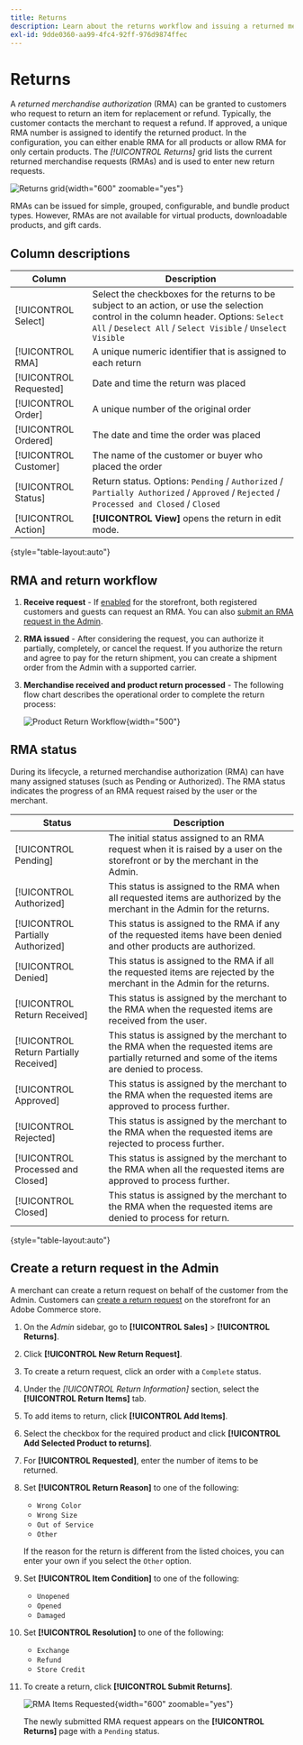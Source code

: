 ```yaml
---
title: Returns
description: Learn about the returns workflow and issuing a returned merchandise authorization.
exl-id: 9dde0360-aa99-4fc4-92ff-976d9874ffec
---
```

# Returns

A _returned merchandise authorization_ (RMA) can be granted to customers who request to return an item for replacement or refund. Typically, the customer contacts the merchant to request a refund. If approved, a unique RMA number is assigned to identify the returned product. In the configuration, you can either enable RMA for all products or allow RMA for only certain products. The _[!UICONTROL Returns]_ grid lists the current returned merchandise requests (RMAs) and is used to enter new return requests.

![Returns grid](./assets/return.png){width="600" zoomable="yes"}

RMAs can be issued for simple, grouped, configurable, and bundle product types. However, RMAs are not available for virtual products, downloadable products, and gift cards.

## Column descriptions

|Column|Description|
|--- |--- |
|[!UICONTROL Select]|Select the checkboxes for the returns to be subject to an action, or use the selection control in the column header. Options: `Select All` / `Deselect All` / `Select Visible` / `Unselect Visible`|
|[!UICONTROL RMA]|A unique numeric identifier that is assigned to each return|
|[!UICONTROL Requested]|Date and time the return was placed|
|[!UICONTROL Order]|A unique number of the original order|
|[!UICONTROL Ordered]|The date and time the order was placed|
|[!UICONTROL Customer]|The name of the customer or buyer who placed the order|
|[!UICONTROL Status]|Return status. Options: `Pending` / `Authorized` / `Partially Authorized` / `Approved` / `Rejected` / `Processed and Closed` / `Closed`|
|[!UICONTROL Action]|**[!UICONTROL View]** opens the return in edit mode.|

{style="table-layout:auto"}

## RMA and return workflow

1. **Receive request** - If [enabled](rma-configure.md#enable-rmas-for-your-store) for the storefront, both registered customers and guests can request an RMA. You can also [submit an RMA request in the Admin](#create-a-return-request-in-the-admin).

2. **RMA issued** - After considering the request, you can authorize it partially, completely, or cancel the request. If you authorize the return and agree to pay for the return shipment, you can create a shipment order from the Admin with a supported carrier.

3. **Merchandise received and product return processed** -  The following flow chart describes the operational order to complete the return process:

   ![Product Return Workflow](./assets/workflow-customer-returns.png){width="500"}

## RMA status

During its lifecycle, a returned merchandise authorization (RMA) can have many assigned statuses (such as Pending or Authorized). The RMA status indicates the progress of an RMA request raised by the user or the merchant.

|Status|Description|
|--- |--- |
|[!UICONTROL Pending]|The initial status assigned to an RMA request when it is raised by a user on the storefront or by the merchant in the Admin.|
|[!UICONTROL Authorized]|This status is assigned to the RMA when all requested items are authorized by the merchant in the Admin for the returns.|
|[!UICONTROL Partially Authorized]|This status is assigned to the RMA if any of the requested items have been denied and other products are authorized.|
|[!UICONTROL Denied]|This status is assigned to the RMA if all the requested items are rejected by the merchant in the Admin for the returns.|
|[!UICONTROL Return Received]|This status is assigned by the merchant to the RMA when the requested items are received from the user.|
|[!UICONTROL Return Partially Received]|This status is assigned by the merchant to the RMA when the requested items are partially returned and some of the items are denied to process.|
|[!UICONTROL Approved]|This status is assigned by the merchant to the RMA when the requested items are approved to process further.|
|[!UICONTROL Rejected]|This status is assigned by the merchant to the RMA when the requested items are rejected to process further.|
|[!UICONTROL Processed and Closed]|This status is assigned by the merchant to the RMA when all the requested items are approved to process further.|
|[!UICONTROL Closed]|This status is assigned by the merchant to the RMA when the requested items are denied to process for return.|

{style="table-layout:auto"}

## Create a return request in the Admin

A merchant can create a return request on behalf of the customer from the Admin. Customers can [create a return request](rma-customer-experience.md) on the storefront for an Adobe Commerce store.

1. On the _Admin_ sidebar, go to **[!UICONTROL Sales]** > **[!UICONTROL Returns]**.

1. Click **[!UICONTROL New Return Request]**.

1. To create a return request, click an order with a `Complete` status.

1. Under the _[!UICONTROL Return Information]_ section, select the **[!UICONTROL Return Items]** tab.

1. To add items to return, click **[!UICONTROL Add Items]**.

1. Select the checkbox for the required product and click **[!UICONTROL Add Selected Product to returns]**.

1. For **[!UICONTROL Requested]**, enter the number of items to be returned.

1. Set **[!UICONTROL Return Reason]** to one of the following:

    - `Wrong Color`
    - `Wrong Size`
    - `Out of Service`
    - `Other`

    If the reason for the return is different from the listed choices, you can enter your own if you select the `Other` option.

1. Set **[!UICONTROL Item Condition]** to one of the following:

    - `Unopened`
    - `Opened`
    - `Damaged`

1. Set **[!UICONTROL Resolution]** to one of the following:

    - `Exchange`
    - `Refund`
    - `Store Credit`

1. To create a return, click **[!UICONTROL Submit Returns]**.

   ![RMA Items Requested](./assets/return-item-request.png){width="600" zoomable="yes"}

   The newly submitted RMA request appears on the **[!UICONTROL Returns]** page with a `Pending` status.

